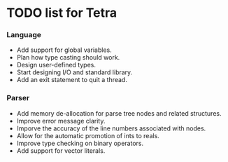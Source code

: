 # TODO list for Tetra

### Language
- Add support for global variables.
- Plan how type casting should work.
- Design user-defined types.
- Start designing I/O and standard library.
- Add an exit statement to quit a thread.

### Parser
- Add memory de-allocation for parse tree nodes and related structures.
- Improve error message clarity.
- Imporve the accuracy of the line numbers associated with nodes.
- Allow for the automatic promotion of ints to reals.
- Improve type checking on binary operators.
- Add support for vector literals.

